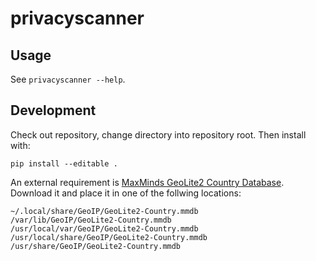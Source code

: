 privacyscanner
==============

Usage
-----

See `privacyscanner --help`.

Development
-----------

Check out repository, change directory into repository root. Then install
with:

    pip install --editable .

An external requirement is [MaxMinds GeoLite2 Country Database](https://dev.maxmind.com/geoip/geoip2/geolite2/). Download it and place it in one of the follwing locations:

    ~/.local/share/GeoIP/GeoLite2-Country.mmdb
    /var/lib/GeoIP/GeoLite2-Country.mmdb
    /usr/local/var/GeoIP/GeoLite2-Country.mmdb
    /usr/local/share/GeoIP/GeoLite2-Country.mmdb
    /usr/share/GeoIP/GeoLite2-Country.mmdb

